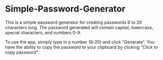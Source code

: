 # Simple-Password-Generator

This is a simple password generator for creating passwords 6 to 20 characters long.
The password generated will contain capital, lowercase, special characters, and numbers 0-9.

To use the app, simiply type in a number (6-20) and click "Generate". 
You have the ability to copy the password to your clipboard by clicking "Click to copy password".

